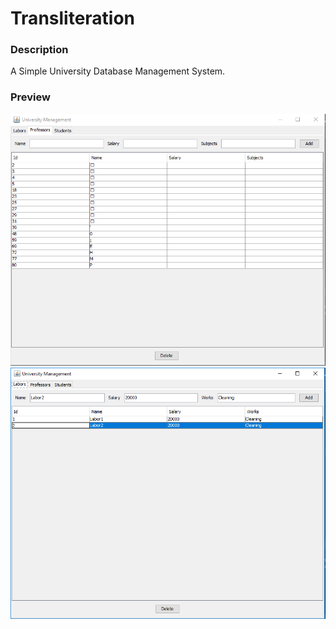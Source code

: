 # Transliteration

### Description

A Simple University Database Management System.

### Preview

![Preview 1](./preview/1.png)
![Preview 2](./preview/2.png)
